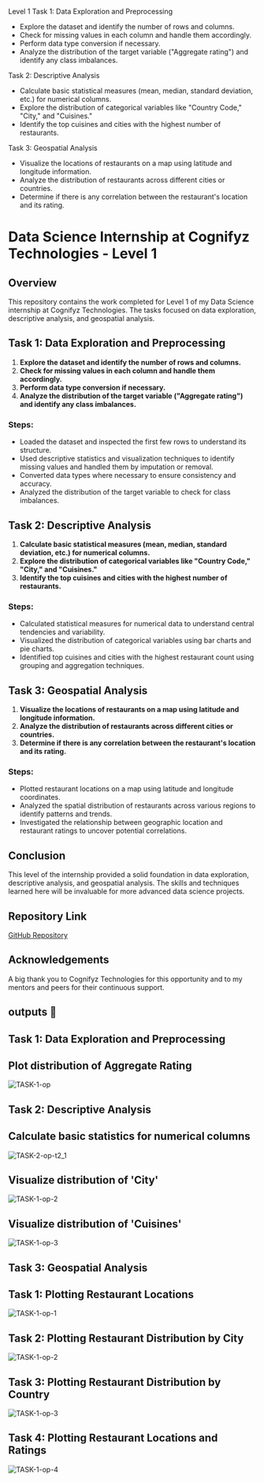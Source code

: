 Level 1
Task 1: Data Exploration and Preprocessing
- Explore the dataset and identify the number of rows and columns.
- Check for missing values in each column and handle them accordingly.
- Perform data type conversion if necessary.
- Analyze the distribution of the target variable ("Aggregate rating") and identify any class imbalances.

Task 2: Descriptive Analysis
- Calculate basic statistical measures (mean, median, standard deviation, etc.) for numerical columns.
- Explore the distribution of categorical variables like "Country Code," "City," and "Cuisines."
- Identify the top cuisines and cities with the highest number of restaurants.

Task 3: Geospatial Analysis
- Visualize the locations of restaurants on a map using latitude and longitude information.
- Analyze the distribution of restaurants across different cities or countries.
- Determine if there is any correlation between the restaurant's location and its rating.


# Data Science Internship at Cognifyz Technologies - Level 1

## Overview

This repository contains the work completed for Level 1 of my Data Science internship at Cognifyz Technologies. The tasks focused on data exploration, descriptive analysis, and geospatial analysis.

## Task 1: Data Exploration and Preprocessing

1. **Explore the dataset and identify the number of rows and columns.**
2. **Check for missing values in each column and handle them accordingly.**
3. **Perform data type conversion if necessary.**
4. **Analyze the distribution of the target variable ("Aggregate rating") and identify any class imbalances.**

### Steps:
- Loaded the dataset and inspected the first few rows to understand its structure.
- Used descriptive statistics and visualization techniques to identify missing values and handled them by imputation or removal.
- Converted data types where necessary to ensure consistency and accuracy.
- Analyzed the distribution of the target variable to check for class imbalances.

## Task 2: Descriptive Analysis

1. **Calculate basic statistical measures (mean, median, standard deviation, etc.) for numerical columns.**
2. **Explore the distribution of categorical variables like "Country Code," "City," and "Cuisines."**
3. **Identify the top cuisines and cities with the highest number of restaurants.**

### Steps:
- Calculated statistical measures for numerical data to understand central tendencies and variability.
- Visualized the distribution of categorical variables using bar charts and pie charts.
- Identified top cuisines and cities with the highest restaurant count using grouping and aggregation techniques.

## Task 3: Geospatial Analysis

1. **Visualize the locations of restaurants on a map using latitude and longitude information.**
2. **Analyze the distribution of restaurants across different cities or countries.**
3. **Determine if there is any correlation between the restaurant's location and its rating.**

### Steps:
- Plotted restaurant locations on a map using latitude and longitude coordinates.
- Analyzed the spatial distribution of restaurants across various regions to identify patterns and trends.
- Investigated the relationship between geographic location and restaurant ratings to uncover potential correlations.

## Conclusion

This level of the internship provided a solid foundation in data exploration, descriptive analysis, and geospatial analysis. The skills and techniques learned here will be invaluable for more advanced data science projects.

## Repository Link

[GitHub Repository](https://github.com/harisaigithub/Cognifyz-Technologies/tree/main/Data%20Science)

## Acknowledgements

A big thank you to Cognifyz Technologies for this opportunity and to my mentors and peers for their continuous support.

## outputs  🔗

## Task 1: Data Exploration and Preprocessing
## Plot distribution of Aggregate Rating
![TASK-1-op](https://github.com/harisaigithub/Cognifyz-Technologies/assets/114827365/bb472854-ed56-4cf9-8162-6558edc65e8b)


## Task 2: Descriptive Analysis
## Calculate basic statistics for numerical columns
![TASK-2-op-t2_1](https://github.com/harisaigithub/Cognifyz-Technologies/assets/114827365/e8c0bb89-b5cf-46e0-b41b-66b019baff6d)

## Visualize distribution of 'City'
![TASK-1-op-2](https://github.com/harisaigithub/Cognifyz-Technologies/assets/114827365/2f52bebc-80a3-40e3-a36c-0f6c89b70af3)

## Visualize distribution of 'Cuisines'
![TASK-1-op-3](https://github.com/harisaigithub/Cognifyz-Technologies/assets/114827365/5b1111e7-d8ba-4730-a317-2355724b5d94)


## Task 3: Geospatial Analysis
## Task 1: Plotting Restaurant Locations
![TASK-1-op-1](https://github.com/harisaigithub/Cognifyz-Technologies/assets/114827365/82906acd-c017-445b-8ce4-0b10bcfc44d3)

## Task 2: Plotting Restaurant Distribution by City
![TASK-1-op-2](https://github.com/harisaigithub/Cognifyz-Technologies/assets/114827365/a9a881b5-60de-46d8-89b2-370482e6cdf2)

## Task 3: Plotting Restaurant Distribution by Country
![TASK-1-op-3](https://github.com/harisaigithub/Cognifyz-Technologies/assets/114827365/8ea1a4f0-c46e-438b-804d-aa8d7f8a41af)

## Task 4: Plotting Restaurant Locations and Ratings
![TASK-1-op-4](https://github.com/harisaigithub/Cognifyz-Technologies/assets/114827365/5b80f7d5-0865-4876-b2af-8da8b01ae565)

